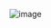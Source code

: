  ![image](https://github.com/BigBigOcean/FengHeCards/blob/master/%E6%B5%B7%E6%8A%A5%E5%9B%BE%E7%89%87/%E5%B0%B1%E8%BF%99%E4%B8%80%E5%88%BB%EF%BC%8C%E6%9C%80%E7%BE%8E%E7%9A%84%E4%B8%8D%E6%98%AF%E4%B8%8B%E9%9B%A8%E5%A4%A9%EF%BC%8C%E6%98%AF%E6%9B%BE%E4%B8%8E%E4%BD%A0%E4%B8%80%E8%B5%B7%E8%B5%B0%E8%BF%87%E7%9A%84%E6%A0%A1%E5%9B%AD.jpg)
